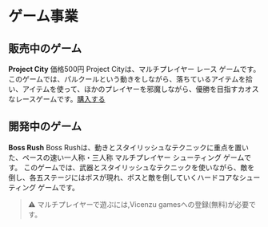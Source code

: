 # ゲーム事業
## 販売中のゲーム
**Project City** 価格500円
Project Cityは、マルチプレイヤー レース ゲームです。
このゲームでは、パルクールという動きをしながら、落ちているアイテムを拾い、アイテムを使って、ほかのプレイヤーを邪魔しながら、優勝を目指すカオスなレースゲームです。[購入する](https://vicenzun.github.io/Vicenzu/fake )

## 開発中のゲーム
**Boss Rush**
Boss Rushは、動きとスタイリッシュなテクニックに重点を置いた、ペースの速い一人称・三人称 マルチプレイヤー シューティング ゲームです。
このゲームでは、武器とスタイリッシュなテクニックを使いながら、敵を倒し、各五ステージにはボスが現れ、ボスと敵を倒していくハードコアなシューティング ゲームです。

> ⚠️ マルチプレイヤーで遊ぶには,Vicenzu gamesへの登録(無料)が必要です。
